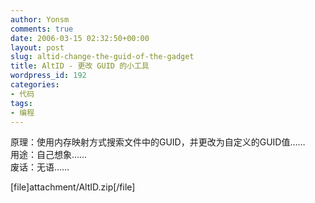 ```yaml
---
author: Yonsm
comments: true
date: 2006-03-15 02:32:50+00:00
layout: post
slug: altid-change-the-guid-of-the-gadget
title: AltID - 更改 GUID 的小工具
wordpress_id: 192
categories:
- 代码
tags:
- 编程
---
```


原理：使用内存映射方式搜索文件中的GUID，并更改为自定义的GUID值……  
用途：自己想象……  
废话：无语……  
  
[file]attachment/AltID.zip[/file] 
